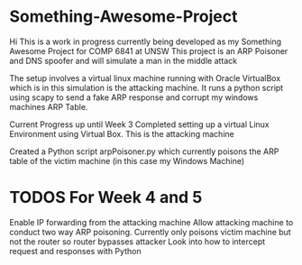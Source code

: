 # Something-Awesome-Project

Hi This is a work in progress currently being developed as my Something Awesome Project for COMP 6841 at UNSW
This project is an ARP Poisoner and DNS spoofer and will simulate a man in the middle attack

The setup involves a virtual linux machine running with Oracle VirtualBox which is in this simulation is the attacking machine. It runs a python script using scapy to send a fake ARP response and corrupt my windows machines ARP Table.

Current Progress up until Week 3
Completed setting up a virtual Linux Environment using Virtual Box. This is the attacking machine

Created a Python script arpPoisoner.py which currently poisons the ARP table of the victim machine (in this case my Windows Machine)

# TODOS For Week 4 and 5

Enable IP forwarding from the attacking machine
Allow attacking machine to conduct two way ARP poisoning. Currently only poisons victim machine but not the router so router bypasses attacker
Look into how to intercept request and responses with Python

